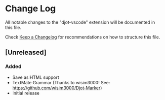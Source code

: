 # Change Log

All notable changes to the "djot-vscode" extension will be documented in this file.

Check [Keep a Changelog](http://keepachangelog.com/) for recommendations on how to structure this file.

## [Unreleased]

### Added

- Save as HTML support
- TextMate Grammar (Thanks to wisim3000! See: <https://github.com/wisim3000/Djot-Marker>)
- Initial release